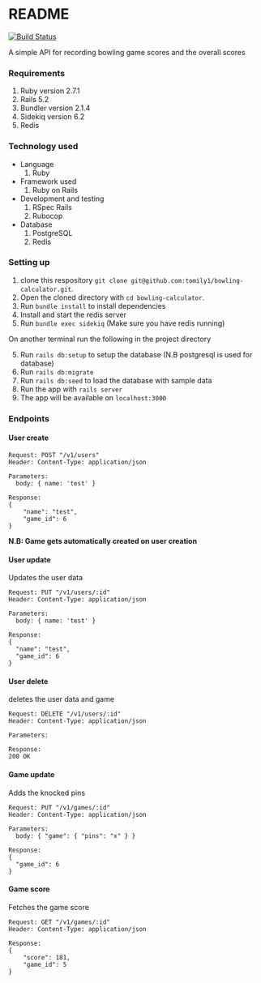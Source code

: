# README
[![Build Status](https://travis-ci.com/tomily1/bowling-calculator.svg?branch=master)](https://travis-ci.com/tomily1/bowling-calculator)

A simple API for recording bowling game scores and the overall scores

### Requirements
1. Ruby version 2.7.1
2. Rails 5.2
3. Bundler version 2.1.4
4. Sidekiq version 6.2
5. Redis


### Technology used
* Language
  1. Ruby
* Framework used
  1. Ruby on Rails
* Development and testing
  1. RSpec Rails
  2. Rubocop
* Database
  1. PostgreSQL
  2. Redis

### Setting up
1. clone this respository `git clone git@github.com:tomily1/bowling-calculator.git`.
2. Open the cloned directory with `cd bowling-calculator`.
3. Run `bundle install` to install dependencies
4. Install and start the redis server
5. Run `bundle exec sidekiq` (Make sure you have redis running)

On another terminal run the following in the project directory

5. Run `rails db:setup` to setup the database (N.B postgresql is used for database)
6. Run `rails db:migrate`
7. Run `rails db:seed` to load the database with sample data
8. Run the app with `rails server`
9. The app will be available on `localhost:3000`

### Endpoints

#### User create
```
Request: POST "/v1/users"
Header: Content-Type: application/json

Parameters:
  body: { name: 'test' }

Response: 
{
    "name": "test",
    "game_id": 6
}
```

**N.B: Game gets automatically created on user creation**

#### User update
Updates the user data

```
Request: PUT "/v1/users/:id"
Header: Content-Type: application/json

Parameters: 
  body: { name: 'test' }

Response: 
{
  "name": "test",
  "game_id": 6
}
```

#### User delete
deletes the user data and game

```
Request: DELETE "/v1/users/:id"
Header: Content-Type: application/json

Parameters: 

Response: 
200 OK
```



#### Game update
Adds the knocked pins

```
Request: PUT "/v1/games/:id"
Header: Content-Type: application/json

Parameters: 
  body: { "game": { "pins": "x" } }

Response: 
{
  "game_id": 6
}
```

#### Game score

Fetches the game score

```
Request: GET "/v1/games/:id"
Header: Content-Type: application/json

Response: 
{
    "score": 181,
    "game_id": 5
}
```
